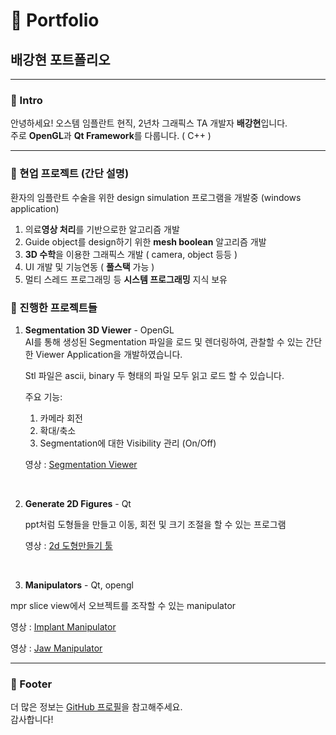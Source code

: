 # 🎨 Portfolio

## 배강현 포트폴리오

---

### 👋 Intro

안녕하세요! 오스템 임플란트 현직, 2년차 그래픽스 TA 개발자 **배강현**입니다.  
주로 **OpenGL**과 **Qt Framework**를 다룹니다. ( C++ )

---


### 📂 현업 프로젝트 (간단 설명)
환자의 임플란트 수술을 위한 design simulation 프로그램을 개발중 (windows application)
1. 의료**영상 처리**를 기반으로한 알고리즘 개발
2. Guide object를 design하기 위한 **mesh boolean** 알고리즘 개발
3. **3D 수학**을 이용한 그래픽스 개발 ( camera, object 등등 )
4. UI 개발 및 기능연동 ( **풀스택** 가능 )
5. 멀티 스레드 프로그래밍 등 **시스템 프로그래밍** 지식 보유




### 📂 진행한 프로젝트들


1. **Segmentation 3D Viewer** - OpenGL  
   AI를 통해 생성된 Segmentation 파일을 로드 및 렌더링하여, 관찰할 수 있는 간단한 Viewer Application을 개발하였습니다.

   Stl 파일은 ascii, binary 두 형태의 파일 모두 읽고 로드 할 수 있습니다.


   주요 기능:  
   1) 카메라 회전  
   2) 확대/축소  
   3) Segmentation에 대한 Visibility 관리 (On/Off)
      
   영상 : [Segmentation Viewer](https://github.com/user-attachments/assets/7a594fa0-2d65-4fac-a01b-aa1d0c40eee3)



<br>
   


2. **Generate 2D Figures** - Qt
   
   ppt처럼 도형들을 만들고 이동, 회전 및 크기 조절을 할 수 있는 프로그램

   영상 : [2d 도형만들기 툴](https://github.com/user-attachments/assets/29cffb28-d170-44e4-82e9-4761407d0e8d)


<br>


3. **Manipulators** - Qt, opengl

mpr slice view에서 오브젝트를 조작할 수 있는 manipulator

영상 : [Implant Manipulator](https://github.com/user-attachments/assets/36889682-6ca0-426c-a20a-746892881c26)

영상 : [Jaw Manipulator](https://github.com/user-attachments/assets/fee30ab8-d408-4791-b312-862cb9c54979)





---

### 🌟 Footer

더 많은 정보는 [GitHub 프로필](https://github.com/brianbae00)을 참고해주세요.  
감사합니다!
